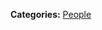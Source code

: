 <div id="wikitext">

<span class="trail"> **Categories:**
[People](http://wiki.tamouse.org?n=Category.People)</span>

<div class="vspace">

</div>

</div>
